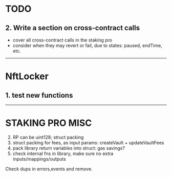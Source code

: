 # TODO

## 2. Write a section on cross-contract calls

- cover all cross-contract calls in the staking pro
- consider when they may revert or fail, due to states: paused, endTime, etc.

---

# NftLocker

## 1. test new functions

---


# STAKING PRO MISC

2. RP can be uint128; struct packing
3. struct packing for fees, as input params: createVault + updateVaultFees
4. pack library return variables into struct: gas savings?
5. check internal fns in library, make sure no extra inputs/mappings/outputs

Check dups in errors,events and remove.